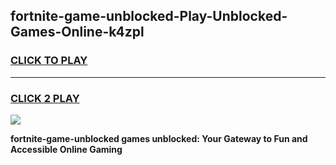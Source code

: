 
## fortnite-game-unblocked-Play-Unblocked-Games-Online-k4zpl
<h3>
<a href="https://premium76.site?title=fortnite-game-unblocked&ref=24A">CLICK TO PLAY</a></h3>
<hr>

<h3>
<a href="https://premium76.site?title=fortnite-game-unblocked&ref=24A">CLICK 2 PLAY</a>
  
</h3>

<a href="https://premium76.site?title=fortnite-game-unblocked&ref=24A"><img src="https://clearcache.store/games.png"></a>


**fortnite-game-unblocked games unblocked: Your Gateway to Fun and Accessible Online Gaming**
